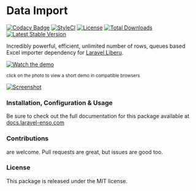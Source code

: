 # Data Import

[![Codacy Badge](https://app.codacy.com/project/badge/Grade/8c53be4df359406b8ce6bc48f627aee8)](https://www.codacy.com/gh/laravel-enso/data-import?utm_source=github.com&amp;utm_medium=referral&amp;utm_content=laravel-enso/data-import&amp;utm_campaign=Badge_Grade) 
[![StyleCI](https://github.styleci.io/repos/89221336/shield?branch=master)](https://github.styleci.io/repos/89221336)
[![License](https://poser.pugx.org/laravel-enso/data-import/license)](https://packagist.org/packages/laravel-enso/data-import)
[![Total Downloads](https://poser.pugx.org/laravel-enso/data-import/downloads)](https://packagist.org/packages/laravel-enso/data-import)
[![Latest Stable Version](https://poser.pugx.org/laravel-enso/data-import/version)](https://packagist.org/packages/laravel-enso/data-import)

Incredibly powerful, efficient, unlimited number of rows, queues based Excel importer dependency for [Laravel Liberu](https://github.com/laravel-enso/Liberu).

[![Watch the demo](https://laravel-enso.github.io/dataimport/screenshots/bulma_006_thumb.png)](https://laravel-enso.github.io/data-import/videos/bulma_demo_01.mp4)


<sup>click on the photo to view a short demo in compatible browsers</sup>

[![Screenshot](https://laravel-enso.github.io/dataimport/screenshots/bulma_007_thumb.png)](https://laravel-enso.github.io/data-import/screenshots/bulma_007.png)


### Installation, Configuration & Usage

Be sure to check out the full documentation for this package available at [docs.laravel-enso.com](https://docs.laravel-enso.com/backend/data-import.html)

### Contributions

are welcome. Pull requests are great, but issues are good too.

### License

This package is released under the MIT license.

